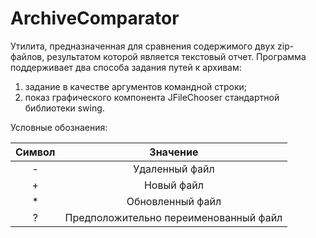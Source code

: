 # ArchiveComparator
Утилита, предназначенная для сравнения содержимого
двух zip-файлов, результатом которой является текстовый отчет.
Программа поддерживает два способа задания путей к архивам:
1. задание в качестве аргументов командной строки;
2. показ графического компонента JFileChooser
стандартной библиотеки swing.

Условные обознаения:

|Символ | Значение                             |
| :---: | :---:                                |
|   -   | Удаленный файл                       |
|   +   | Новый файл                           |
|   *   | Обновленный файл                     |
|   ?   | Предположительно переименованный файл|